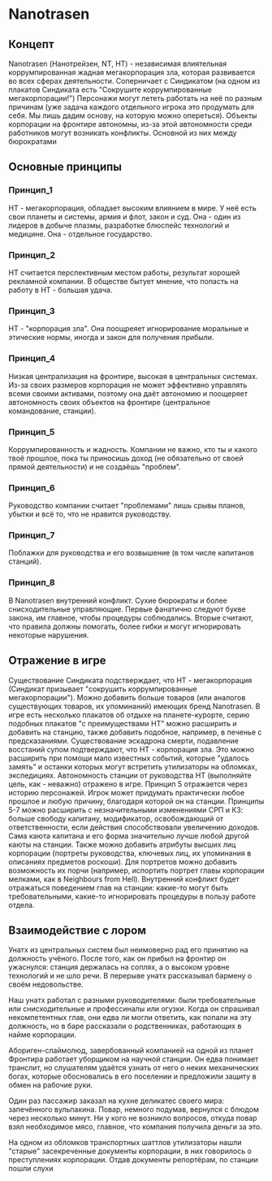 # Nanotrasen

## Концепт
Nanotrasen (Нанотрейзен, NT, НТ) - независимая влиятельная коррумпированная жадная мегакорпорация зла, которая развивается во всех сферах деятельности. Соперничает с Синдикатом (на одном из плакатов Синдиката есть "Сокрушите коррумпированные мегакорпорации!")
Персонажи могут лететь работать на неё по разным причинам (уже задача каждого отдельного игрока это продумать для себя. Мы лишь дадим основу, на которую можно опереться).
Объекты корпорации на фронтире автономны, из-за этой автономности среди работников могут возникать конфликты. Основной из них между бюрократами 
## Основные принципы

### Принцип_1
НТ - мегакорпорация, обладает высоким влиянием в мире. У неё есть свои планеты и системы, армия и флот, закон и суд. Она - один из лидеров в добыче плазмы, разработке блюспейс технологий и медицине. Она - отдельное государство.
### Принцип_2
НТ считается перспективным местом работы, результат хорошей рекламной компании. В обществе бытует мнение, что попасть на работу в НТ - большая удача.
### Принцип_3
НТ - "корпорация зла". Она поощреяет игнорирование моральные и этические нормы, иногда и закон для получения прибыли.
### Принцип_4
Низкая централизация на фронтире, высокая в центральных системах. Из-за своих размеров корпорация не может эффективно управлять всеми своими активами, поэтому она даёт автономию и поощеряет автономность своих объектов на фронтире (центральное командование, станции).
### Принцип_5
Коррумпированность и жадность. Компании не важно, кто ты и какого твоё прошлое, пока ты приносишь доход (не обязательно от своей прямой деятельности) и не создаёшь "проблем".
### Принцип_6
Руководство компании считает "проблемами" лишь срывы планов, убытки и всё то, что не нравится руководству. 
### Принцип_7 
Поблажки для руководства и его возвышение (в том числе капитанов станций).
### Принцип_8
В Nanotrasen внутренний конфликт. Сухие бюрократы и более снисходительные управляющие. Первые фанатично следуют букве закона, им главное, чтобы процедуры соблюдались. Вторые считают, что правила должны помогать, более гибки и могут игнорировать некоторые нарушения.
## Отражение в игре
Существование Синдиката подстверждает, что НТ - мегакорпорация (Синдикат призывает "сокрушить коррумпированные мегакорпорации"). Можно добавить больше товаров (или аналогов существующих товаров, их упоминаний) имеющих бренд Nanotrasen. В игре есть несколько плакатов об отдыхе на планете-курорте, серию подобных плакатов "с преимуществами НТ" можно расширить и добавить на станцию, также добавить подобное, например, в печенье с предсказаниями.
Существование эскадрона смерти, подавление восстаний супом подтверждают, что НТ - корпорация зла. Это можно расширить при помощи мало известных событий, которые "удалось замять" и останки которых могут встретить утилизаторы на обломках, экспедициях.
Автономность станции от руководства НТ (выполняйте цель, как - неважно) отражено в игре.
Принцип 5 отражается через историю персонажей. Игрок может придумать практически любое прошлое и любую причину, благодаря которой он на станции. Принципы 5-7 можно расширить с незначительными изменениями СРП и КЗ: больше свободу капитану, модификатор, освобождающий от ответственности, если действия способствовали увеличению доходов. Сама каюта капитана и его форма значительно лучше любой другой каюты на станции. Также можно добавить атрибуты высших лиц корпорации (портреты руководства, ключевых лиц, их упоминания в описаниях предметов роскоши). Для портретов можно добавить возможность их порчи (например, испортить портрет главы корпорации мелками, как в Neighbours from Hell).
Внутренний конфликт будет отражаться поведением глав на станции: какие-то могут быть требовательными, какие-то игнорировать процедуры в пользу работе отдела.
## Взаимодействие с лором
Унатх из центральных систем был неимоверно рад его принятию на должность учёного. После того, как он прибыл на фронтир он ужаснулся: станция держалась на соплях, а о высоком уровне технологий и не шло речи. В перерыве унатх рассказывал бармену о своём недовольстве.

Наш унатх работал с разными руководителями: были требовательные или снисходительные и профессиналы или огузки. Когда он спрашивал некомпетентных глав, они едва ли могли ответить, как попали на эту должность, но в баре рассказали о родственниках, работающих в найме корпорации.

Абориген-слаймолюд, завербованный компанией на одной из планет Фронтира работает уборщиком на научной станции. Он едва понимает транслит, но слушателям удаётся узнать от него о неких механических богах, которые обосновались в его поселении и предложили защиту в обмен на рабочие руки.

Один раз пассажир заказал на кухне деликатес своего мира: запечённого вульпакина. Повар, немного подумав, вернулся с блюдом через несколько минут. Ни у кого не возникло вопросов, откуда повар взял необходимое мясо, главное, что компания получила деньги за это.

На одном из обломков транспортных шаттлов утилизаторы нашли "старые" засекреченные документы корпорации, в них говорилось о преступлениях корпорации. Отдав документы репортёрам, по станции пошли слухи 